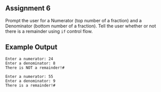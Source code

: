 ## Assignment 6
Prompt the user for a Numerator (top number of a fraction) and a Denominator (bottom number of a fraction). Tell the user whether or not there is a remainder using `if` control flow.

## Example Output
```terminal_session
Enter a numerator: 24
Enter a denominator: 8
There is NOT a remainder!#

Enter a numerator: 55
Enter a denominator: 9
There is a remainder!# 
```

